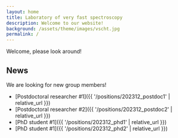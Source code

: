 ```yaml
---
layout: home
title: Laboratory of very fast spectroscopy
description: Welcome to our website!
background: /assets/theme/images/vscht.jpg
permalink: /
---
```


Welcome, please look around!

## News

We are looking for new group members!

- [Postdoctoral researcher #1]({{ '/positions/202312_postdoc1' | relative_url }})
- [Postdoctoral researcher #2]({{ '/positions/202312_postdoc2' | relative_url }})
- [PhD student #1]({{ '/positions/202312_phd1' | relative_url }})
- [PhD student #1]({{ '/positions/202312_phd2' | relative_url }})
